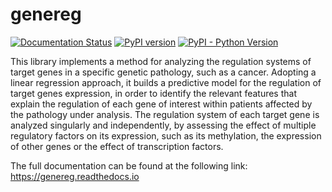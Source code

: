 # genereg

[![Documentation Status](https://readthedocs.org/projects/genereg/badge/?version=latest)](https://genereg.readthedocs.io/en/latest/?badge=latest)
[![PyPI version](https://badge.fury.io/py/genereg.svg)](https://badge.fury.io/py/genereg)
[![PyPI - Python Version](https://img.shields.io/badge/python-3.6-blue.svg)](https://github.com/Kia23/genereg)


This library implements a method for analyzing the regulation systems of target genes in a specific genetic pathology, such as a cancer. Adopting a linear regression approach, it builds a predictive model for the regulation of target genes expression, in order to identify the relevant features that explain the regulation of each gene of interest within patients affected by the pathology under analysis.
The regulation system of each target gene is analyzed singularly and independently, by assessing the effect of multiple regulatory factors on its expression, such as its methylation, the expression of other genes or the effect of transcription factors.

The full documentation can be found at the following link: https://genereg.readthedocs.io
